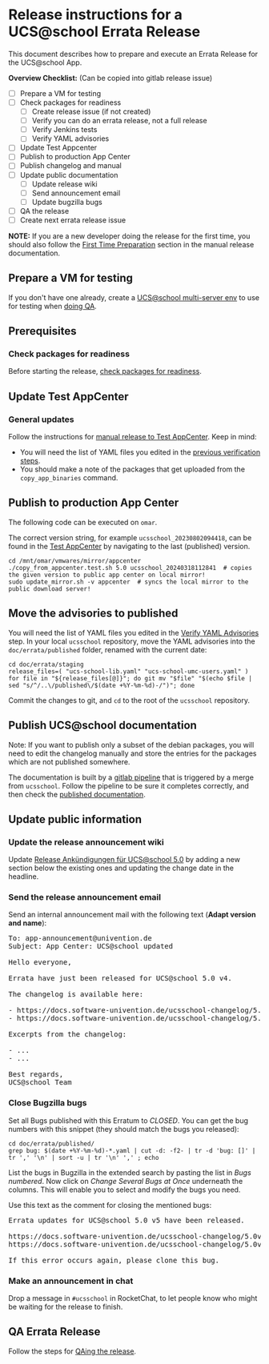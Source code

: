 # Release instructions for a UCS@school Errata Release

<!--
SPDX-FileCopyrightText: 2020-2024 Univention GmbH

SPDX-License-Identifier: AGPL-3.0-only
-->

This document describes how to prepare and execute an Errata Release for the UCS@school App.

**Overview Checklist:** (Can be copied into gitlab release issue)

- [ ] Prepare a VM for testing
- [ ] Check packages for readiness
  - [ ] Create release issue (if not created)
  - [ ] Verify you can do an errata release, not a full release
  - [ ] Verify Jenkins tests
  - [ ] Verify YAML advisories
- [ ] Update Test Appcenter
- [ ] Publish to production App Center
- [ ] Publish changelog and manual
- [ ] Update public documentation
  - [ ] Update release wiki
  - [ ] Send announcement email
  - [ ] Update bugzilla bugs
- [ ] QA the release
- [ ] Create next errata release issue

**NOTE:** If you are a new developer doing the release for the first time,
you should also follow the [First Time Preparation](README_manual_release.md#first-time-preparations)
section in the manual release documentation.

## Prepare a VM for testing

If you don't have one already, create a [UCS@school multi-server env](https://jenkins2022.knut.univention.de/view/UCS@school/job/UCSschool-5.0/view/Environments/job/SchoolMultiserverEnvironment/) to use for testing when [doing QA](README_qa_for_release.md).

## Prerequisites

### Check packages for readiness

Before starting the release, [check packages for readiness](README_check_release_packages.md).

## Update Test AppCenter

### General updates

Follow the instructions for [manual release to Test AppCenter](README_manual_release.md#push-changes-to-test-appcenter).
Keep in mind:

* You will need the list of YAML files you edited in the [previous verification steps](README_check_release_packages.md#verify-yaml-advisories).
* You should make a note of the packages that get uploaded from the `copy_app_binaries` command.

## Publish to production App Center

The following code can be executed on `omar`.

The correct version string, for example `ucsschool_20230802094418`, can be found in the [Test AppCenter](https://appcenter-test.software-univention.de/meta-inf/5.0/ucsschool/) by navigating to the last (published) version.

```shell
cd /mnt/omar/vmwares/mirror/appcenter
./copy_from_appcenter.test.sh 5.0 ucsschool_20240318112841  # copies the given version to public app center on local mirror!
sudo update_mirror.sh -v appcenter  # syncs the local mirror to the public download server!
```

## Move the advisories to published

You will need the list of YAML files you edited in the [Verify YAML Advisories](README_check_release_packages.md#verify-yaml-advisories) step.
In your local `ucsschool` repository, move the YAML advisories into the `doc/errata/published` folder, renamed with the current date:

```shell
cd doc/errata/staging
release_files=( "ucs-school-lib.yaml" "ucs-school-umc-users.yaml" )
for file in "${release_files[@]}"; do git mv "$file" "$(echo $file | sed "s/^/..\/published\/$(date +%Y-%m-%d)-/")"; done
```

Commit the changes to git, and `cd` to the root of the `ucsschool` repository.

## Publish UCS@school documentation

Note: If you want to publish only a subset of the debian packages, you will need to edit the changelog manually and store the entries
for the packages which are not published somewhere.

The documentation is built by a [gitlab pipeline](https://git.knut.univention.de/univention/docs.univention.de/-/pipelines)
that is triggered by a merge from `ucsschool`.
Follow the pipeline to be sure it completes correctly, and then check the
[published documentation](http://univention-repository.knut.univention.de/download/docs/).

## Update public information

### Update the release announcement wiki

Update [Release Ankündigungen für UCS@school 5.0](https://help.univention.com/t/release-ankundigungen-fur-ucs-school-5-0-stand-17-11-2022/20184)
by adding a new section below the existing ones and updating the change date in
the headline.

### Send the release announcement email

Send an internal announcement mail with the following text (**Adapt version and name**):

<pre>
To: app-announcement@univention.de
Subject: App Center: UCS@school updated

Hello everyone,

Errata have just been released for UCS@school 5.0 v4.

The changelog is available here:

- https://docs.software-univention.de/ucsschool-changelog/5.0v4/en/changelog.html
- https://docs.software-univention.de/ucsschool-changelog/5.0v4/de/changelog.html

Excerpts from the changelog:

- ...
- ...

Best regards,
UCS@school Team
</pre>

### Close Bugzilla bugs

Set all Bugs published with this Erratum to *CLOSED*.
You can get the bug numbers with this snippet (they should match the bugs you released):
```shell
cd doc/errata/published/
grep bug: $(date +%Y-%m-%d)-*.yaml | cut -d: -f2- | tr -d 'bug: []' | tr ',' '\n' | sort -u | tr '\n' ',' ; echo
```

List the bugs in Bugzilla in the extended search by pasting the list in *Bugs numbered*.
Now click on *Change Several Bugs at Once* underneath the columns.
This will enable you to select and modify the bugs you need.

Use this text as the comment for closing the mentioned bugs:
<pre>
Errata updates for UCS@school 5.0 v5 have been released.

https://docs.software-univention.de/ucsschool-changelog/5.0v5/en/changelog.html
https://docs.software-univention.de/ucsschool-changelog/5.0v5/de/changelog.html

If this error occurs again, please clone this bug.
</pre>

### Make an announcement in chat

Drop a message in `#ucsschool` in RocketChat, to let people know who might be
waiting for the release to finish.

## QA Errata Release

Follow the steps for [QAing the release](README_qa_for_release.md).
